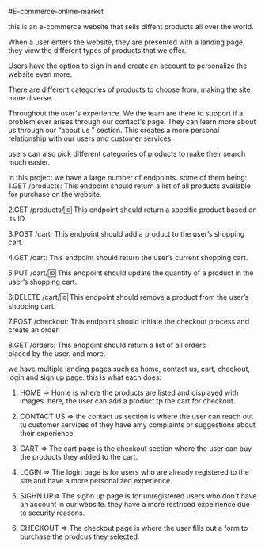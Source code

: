 #E-commerce-online-market

this is an e-commerce website that sells diffent products all over the world.

When a user enters the website, they are presented with a landing page, they view the different types of products that we offer. 

Users have the option to sign in and create an account to personalize the website even more.

There are different categories of products to choose from, making the site more diverse.

Throughout the user's experience. We the team are there to support if a problem ever arises through our contact's page. 
They can learn more about us through our “about us ” section. This creates a more personal relationship with our users and customer services.

users can also pick different categories of products to make their search much easier.

in this project we have a large number of endpoints. some of them being:
1.GET /products: This endpoint should return a list of all products available for purchase on the website.

2.GET /products/:id: This endpoint should return a specific product based on its ID.

3.POST /cart: This endpoint should add a product to the user’s shopping cart.

4.GET /cart: This endpoint should return the user’s current shopping cart.

5.PUT /cart/:id: This endpoint should update the quantity of a product in the user’s shopping cart.

6.DELETE /cart/:id: This endpoint should remove a product from the user’s shopping cart.

7.POST /checkout: This endpoint should initiate the checkout process and create an order.

8.GET /orders: This endpoint should return a list of all orders placed by the user.
and more.

we have multiple landing pages such as home, contact us, cart, checkout, login and sign up page. this is what each does:

1. HOME => Home is where the products are listed and displayed with images. here, the user can add a product tp the cart for checkout.

2. CONTACT US => the contact us section is where the user can reach out tu customer services of they have amy complaints or suggestions about their experience

3. CART => The cart page is the checkout section where the user can buy the products they added to the cart.

4. LOGIN => The login page is for users who are already registered to the site and have a more personalized experience.

5. SIGHN UP=> The sighn up page is for unregistered users who don't have an account in our website. they have a more restriced expeirience due to security reasons.

6. CHECKOUT => The checkout page is where the user fills out a form to purchase the prodcus they selected.
